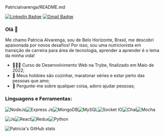 Patricialvarenga/README.md

[![Linkedin Badge](https://img.shields.io/badge/-patricialvarenga-blue?style=flat-square&logo=Linkedin&logoColor=white&link=https://www.linkedin.com/in/patricialvarenga/)](https://www.linkedin.com/in/patricialvarenga/)
[![Gmail Badge](https://img.shields.io/badge/-patriciasilvestrea@gmail.com-c14438?style=flat-square&logo=gmail&logoColor=white&link=mailto:patriciasilvestrea@gmail.com)](mailto:patriciasilvestrea@gmail.com)

### Olá 👋

<!--
**Patricialvarenga/Patricialvarenga** is a ✨ _special_ ✨ repository because its `README.md` (this file) appears on your GitHub profile.
-->

Me chamo Patricia Alvarenga, sou de Belo Horizonte, Brasil, me descobri apaixonada por novos desafios! Por isso, sou uma nutricionista em transição de carreira para área de tecnologia, aprender a aprender é o lema da minha vida!  

- 👨🏽‍💻 Curso de Desenvolvimento Web na Trybe, finalizado em Maio de 2022;
- 🤔 Meus hobbies são cozinhar, maratonar séries e estar perto das pessoas que amo;
- 💬 Pergunte-me sobre qualquer coisa, adoro ajudar pessoas;

### Linguagens e Ferramentas:
<img alt="NodeJs" src="https://img.shields.io/badge/Node.js-339933?style=for-the-badge&logo=nodedotjs&logoColor=white" /><img alt="Express Js" src="https://img.shields.io/badge/Express.js-000000?style=for-the-badge&logo=express&logoColor=white" /><img alt="MongoDB" src="https://img.shields.io/badge/MongoDB-4EA94B?style=for-the-badge&logo=mongodb&logoColor=white" /><img alt="MySQL" src="https://img.shields.io/badge/MySQL-005C84?style=for-the-badge&logo=mysql&logoColor=white" /><img alt="Socket IO" src="https://img.shields.io/badge/Socket.io-010101?&style=for-the-badge&logo=Socket.io&logoColor=white" /><img alt="Chai" src="https://img.shields.io/badge/chai-A30701?style=for-the-badge&logo=chai&logoColor=white" /><img alt="Mocha" src="https://img.shields.io/badge/Mocha-8D6748?style=for-the-badge&logo=Mocha&logoColor=white" />

<img alt="Js" src="https://img.shields.io/badge/JavaScript-323330?style=for-the-badge&logo=javascript&logoColor=F7DF1E" /><img alt="React" src="https://img.shields.io/badge/React-20232A?style=for-the-badge&logo=react&logoColor=61DAFB" /><img alt="Redux" src="https://img.shields.io/badge/Redux-593D88?style=for-the-badge&logo=redux&logoColor=white" /><img alt="Python" src="https://img.shields.io/badge/Python-FFD43B?style=for-the-badge&logo=python&logoColor=blue" />

 ![Patricia's GitHub stats](https://github-readme-stats.vercel.app/api?username=Patricialvarenga&show_icons=true)

